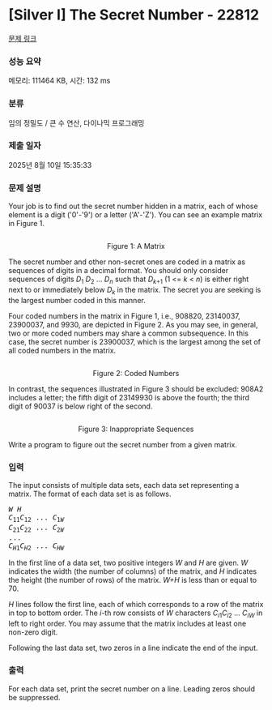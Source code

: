 # [Silver I] The Secret Number - 22812 

[문제 링크](https://www.acmicpc.net/problem/22812) 

### 성능 요약

메모리: 111464 KB, 시간: 132 ms

### 분류

임의 정밀도 / 큰 수 연산, 다이나믹 프로그래밍

### 제출 일자

2025년 8월 10일 15:35:33

### 문제 설명

<p>Your job is to find out the secret number hidden in a matrix, each of whose element is a digit ('0'-'9') or a letter ('A'-'Z'). You can see an example matrix in Figure 1.</p>

<p style="text-align: center;"><img alt="" src="https://upload.acmicpc.net/22f6177a-c9d6-4bdd-aa93-92b249baf90b/-/preview/"></p>

<p style="text-align: center;">Figure 1: A Matrix</p>

<p>The secret number and other non-secret ones are coded in a matrix as sequences of digits in a decimal format. You should only consider sequences of digits <i>D</i><sub>1</sub> <i>D</i><sub>2</sub> ... <i>D</i><sub><i>n</i></sub> such that <i>D</i><sub><i>k</i>+1</sub> (1 <= <i>k</i> < <i>n</i>) is either right next to or immediately below <i>D</i><sub><i>k</i></sub> in the matrix. The secret you are seeking is the largest number coded in this manner.</p>

<p>Four coded numbers in the matrix in Figure 1, i.e., 908820, 23140037, 23900037, and 9930, are depicted in Figure 2. As you may see, in general, two or more coded numbers may share a common subsequence. In this case, the secret number is 23900037, which is the largest among the set of all coded numbers in the matrix.</p>

<p style="text-align: center;"><img alt="" src="https://upload.acmicpc.net/707be2a1-e57e-4fcf-98ee-f6464f44ac5b/-/preview/"></p>

<p style="text-align: center;">Figure 2: Coded Numbers</p>

<p>In contrast, the sequences illustrated in Figure 3 should be excluded: 908A2 includes a letter; the fifth digit of 23149930 is above the fourth; the third digit of 90037 is below right of the second.</p>

<p style="text-align: center;"><img alt="" src="https://upload.acmicpc.net/9fd5b7fe-dc13-43b4-9d5f-49b4ed6eae8d/-/preview/"></p>

<p style="text-align: center;">Figure 3: Inappropriate Sequences</p>

<p>Write a program to figure out the secret number from a given matrix.</p>

### 입력 

 <p>The input consists of multiple data sets, each data set representing a matrix. The format of each data set is as follows.</p>

<pre><i>W</i> <i>H</i>
<i>C</i><sub>11</sub><i>C</i><sub>12</sub> ... <i>C</i><sub>1<i>W</i></sub>
<i>C</i><sub>21</sub><i>C</i><sub>22</sub> ... <i>C</i><sub>2<i>W</i></sub>
...
<i>C</i><sub><i>H</i>1</sub><i>C</i><sub><i>H</i>2</sub> ... <i>C</i><sub><i>HW</i></sub>
</pre>

<p>In the first line of a data set, two positive integers <i>W</i> and <i>H</i> are given. <i>W</i> indicates the width (the number of columns) of the matrix, and <i>H</i> indicates the height (the number of rows) of the matrix. <i>W+H</i> is less than or equal to 70.</p>

<p><i>H</i> lines follow the first line, each of which corresponds to a row of the matrix in top to bottom order. The <i>i</i>-th row consists of <i>W</i> characters <i>C</i><sub><i>i</i>1</sub><i>C</i><sub><i>i</i>2</sub> ... <i>C</i><sub><i>iW</i></sub> in left to right order. You may assume that the matrix includes at least one non-zero digit.</p>

<p>Following the last data set, two zeros in a line indicate the end of the input.</p>

### 출력 

 <p>For each data set, print the secret number on a line. Leading zeros should be suppressed.</p>

